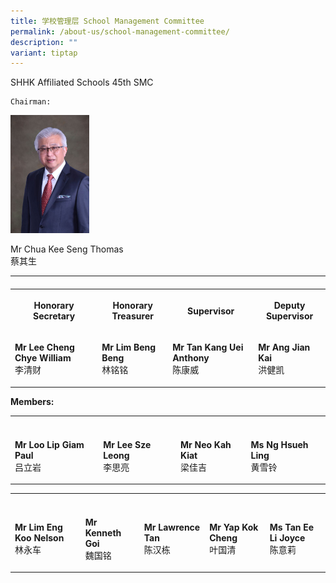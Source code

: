 ```yaml
---
title: 学校管理层 School Management Committee
permalink: /about-us/school-management-committee/
description: ""
variant: tiptap
---
```

<p>SHHK Affiliated Schools 45th SMC</p><pre><code>Chairman:</code></pre>
<div class="isomer-image-wrapper">
<img style="width:25%" height="auto" width="100%" src="/images/1_Mr_Chua_Kee_Seng_Thomas.jpg">
</div>
<p>Mr Chua Kee Seng Thomas
<br>蔡其生</p>
<table style="minWidth: 100px">
<colgroup>
<col>
<col>
<col>
<col>
</colgroup>
<tbody>
<tr>
<td rowspan="1" colspan="1">
<p></p>
</td>
<td rowspan="1" colspan="1">
<p></p>
</td>
<td rowspan="1" colspan="1">
<p></p>
</td>
<td rowspan="1" colspan="1">
<p></p>
</td>
</tr>
<tr>
<th rowspan="1" colspan="1">
<p>Honorary Secretary</p>
</th>
<th rowspan="1" colspan="1">
<p>Honorary Treasurer</p>
</th>
<th rowspan="1" colspan="1">
<p>Supervisor</p>
</th>
<th rowspan="1" colspan="1">
<p>Deputy Supervisor</p>
</th>
</tr>
<tr>
<td rowspan="1" colspan="1">
<p><strong>Mr Lee Cheng Chye William</strong>
<br>李清财</p>
</td>
<td rowspan="1" colspan="1">
<p><strong>Mr Lim Beng Beng</strong>
<br>林铭铭</p>
</td>
<td rowspan="1" colspan="1">
<p><strong>Mr Tan Kang Uei Anthony</strong>
<br>陈康威</p>
</td>
<td rowspan="1" colspan="1">
<p><strong>Mr Ang Jian Kai</strong>
<br>洪健凯</p>
</td>
</tr>
</tbody>
</table>
<p><strong>Members:</strong>
</p>
<table style="minWidth: 100px">
<colgroup>
<col>
<col>
<col>
<col>
</colgroup>
<tbody>
<tr>
<th rowspan="1" colspan="1">
<p></p>
</th>
<th rowspan="1" colspan="1">
<p></p>
</th>
<th rowspan="1" colspan="1">
<p></p>
</th>
<th rowspan="1" colspan="1">
<p></p>
</th>
</tr>
<tr>
<td rowspan="1" colspan="1">
<p><strong>Mr Loo Lip Giam Paul</strong>
<br>吕立岩</p>
</td>
<td rowspan="1" colspan="1">
<p><strong>Mr Lee Sze Leong</strong>
<br>李思亮</p>
</td>
<td rowspan="1" colspan="1">
<p><strong>Mr Neo Kah Kiat</strong>
<br>梁佳吉</p>
</td>
<td rowspan="1" colspan="1">
<p><strong>Ms Ng Hsueh Ling</strong>
<br>黄雪铃</p>
</td>
</tr>
</tbody>
</table>
<table style="minWidth: 125px">
<colgroup>
<col>
<col>
<col>
<col>
<col>
</colgroup>
<tbody>
<tr>
<th rowspan="1" colspan="1">
<p></p>
</th>
<th rowspan="1" colspan="1">
<p></p>
</th>
<th rowspan="1" colspan="1">
<p></p>
</th>
<th rowspan="1" colspan="1">
<p></p>
</th>
<th rowspan="1" colspan="1">
<p></p>
</th>
</tr>
<tr>
<td rowspan="1" colspan="1">
<p><strong>Mr Lim Eng Koo Nelson</strong>
<br>林永车</p>
</td>
<td rowspan="1" colspan="1">
<p><strong>Mr Kenneth Goi</strong>
<br>魏国铭</p>
</td>
<td rowspan="1" colspan="1">
<p><strong>Mr Lawrence Tan</strong>
<br>陈汉栋</p>
</td>
<td rowspan="1" colspan="1">
<p><strong>Mr Yap Kok Cheng</strong>
<br>叶国清</p>
</td>
<td rowspan="1" colspan="1">
<p><strong>Ms Tan Ee Li Joyce</strong>
<br>陈意莉</p>
</td>
</tr>
</tbody>
</table>
<p></p>